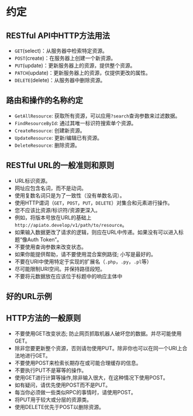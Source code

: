 # 约定

## RESTful API中HTTP方法用法

* `GET`(select)：从服务器中检索特定资源。
* `POST`(create)：在服务器上创建一个新资源。
* `PUT`(update)：更新服务器上的资源，提供整个资源。
* `PATCH`(update)：更新服务器上的资源，仅提供更改的属性。
* `DELETE`(delete)：从服务器中删除资源。


## 路由和操作的名称约定

* `GetAllResource`: 获取所有资源，可以应用`?search`查询参数来过滤数据。
* `FindResourceById`: 通过其唯一标识符搜索单个资源。
* `CreateResource`: 创建新资源。
* `UpdateResource`: 更新/编辑已有资源。
* `DeleteResource`: 删除资源。

## RESTful URL的一般准则和原则

* URL标识资源。
* 网址应包含名词，而不是动词。
* 使用复数名词只是为了一致性（没有单数名词）。
* 使用HTTP谓词（`GET`，`POST`，`PUT`，`DELETE`）对集合和元素进行操作。
* 您不应该比资源/标识符/资源更深入。
* 例如，将版本号放在URL的基础上`http://apiato.develop/v1/path/to/resource`。
* 如果输入数据更改了请求的逻辑，则应在URL中传递。如果没有可以进入标题“像Auth Token”。
* 不要使用查询参数来改变状态。
* 如果你能提供帮助，请不要使用混合案例路径; 小写是最好的。
* 不要在URI中使用特定于实现的扩展名（`.php`，`.py`，`.pl`等）
* 尽可能限制URI空间。并保持路径段短。
* 不要将元数据放在应该位于标题中的响应主体中

## 好的URL示例

## HTTP方法的一般原则

* 不要使用GET改变状态; 防止网页抓取机器人破坏您的数据。并尽可能使用GET。
* 除非您要更新整个资源，否则请勿使用PUT。除非你也可以在同一个URI上合法地进行GET。
* 不要使用POST来检索长期存在或可能合理缓存的信息。
* 不要执行PUT不是幂等的操作。
* 使用GET进行计算等操作,除非输入很大，在这种情况下使用POST。
* 如有疑问，请优先使用POST而不是PUT。
* 每当你必须做一些类似RPC的事情时，请使用POST。
* 将PUT用于较大或分层的资源类。
* 使用DELETE优先于POST以删除资源。